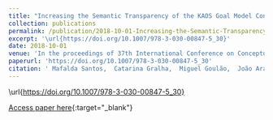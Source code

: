 ```yaml
---
title: "Increasing the Semantic Transparency of the KAOS Goal Model Concrete Syntax"
collection: publications
permalink: /publication/2018-10-01-Increasing-the-Semantic-Transparency-of-the-KAOS-Goal-Model-Concrete-Syntax
excerpt: '\url{https://doi.org/10.1007/978-3-030-00847-5_30}'
date: 2018-10-01
venue: 'In the proceedings of 37th International Conference on Conceptual Modeling (ER 2018)'
paperurl: 'https://doi.org/10.1007/978-3-030-00847-5_30'
citation: ' Mafalda Santos,  Catarina Gralha,  Miguel Goulão,  João Araujo, &quot;Increasing the Semantic Transparency of the KAOS Goal Model Concrete Syntax.&quot; In the proceedings of 37th International Conference on Conceptual Modeling (ER 2018), 2018.'
---
```

\url{https://doi.org/10.1007/978-3-030-00847-5_30}

[Access paper here](https://doi.org/10.1007/978-3-030-00847-5_30){:target="_blank"}
